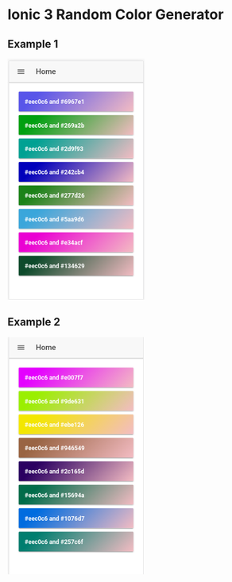 # Ionic 3 Random Color Generator

## Example 1 

![image](image1.png)

## Example 2

![image](image2.png)